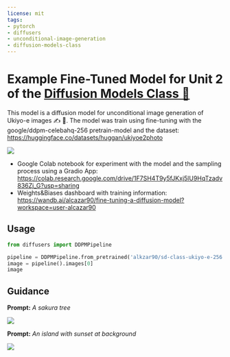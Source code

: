 ```yaml
---
license: mit
tags:
- pytorch
- diffusers
- unconditional-image-generation
- diffusion-models-class
---
```


# Example Fine-Tuned Model for Unit 2 of the [Diffusion Models Class 🧨](https://github.com/huggingface/diffusion-models-class)

This model is a diffusion model for unconditional image generation of Ukiyo-e images ✍ 🎨.  The model was train using fine-tuning with the google/ddpm-celebahq-256 pretrain-model and the dataset: https://huggingface.co/datasets/huggan/ukiyoe2photo

![](https://huggingface.co/alkzar90/sd-class-ukiyo-e-256/resolve/main/ukyo-e-portrait.jpeg)

* Google Colab notebook for experiment with the model and the sampling process using a Gradio App: https://colab.research.google.com/drive/1F7SH4T9y5fJKxj5lU9HqTzadv836Zj_G?usp=sharing
* Weights&Biases dashboard with training information: https://wandb.ai/alcazar90/fine-tuning-a-diffusion-model?workspace=user-alcazar90


## Usage

```python
from diffusers import DDPMPipeline

pipeline = DDPMPipeline.from_pretrained('alkzar90/sd-class-ukiyo-e-256')
image = pipeline().images[0]
image
```

## Guidance

**Prompt:** _A sakura tree_

![](https://huggingface.co/alkzar90/sd-class-ukiyo-e-256/resolve/main/ukyo-e-sakura-tree.jpeg)


**Prompt:** _An island with sunset at background_

![](https://huggingface.co/alkzar90/sd-class-ukiyo-e-256/resolve/main/ukyo-e-sunset-island.jpeg)

